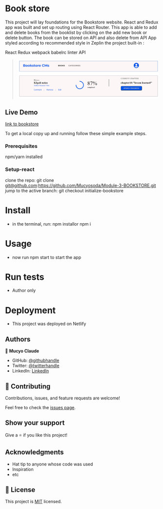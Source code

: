 # Book store

This project will lay foundations for the Bookstore website.
React and Redux app was built and set up routing using React Router.
This app is able to add and delete books from the booklist by clicking on the add new book or delete button. The book can be stored on API and also delete from API
App styled according to recommended style in Zeplin
the project built-in :

React
Redux
webpack
babelrc
linter
API

> ![screenshoot](./Appscreenshoot.PNG)

## Live Demo

[link to bookstore](https://book-style.netlify.app/)


To get a local copy up and running follow these simple example steps.

### Prerequisites
npm/yarn installed

### Setup-react
clone the repo: git clone git@github.com:https://github.com/Mucyosoda/Module-3-BOOKSTORE.git
jump to the active branch: git checkout initialize-bookstore

# Install
- in the terminal, run: npm installor npm i
# Usage
- now run npm start to start the app
# Run tests
- Author only
# Deployment
- This project was deployed on Netlify 

## Authors

👤 **Mucyo Claude**

- GitHub: [@githubhandle](https://github.com/githubhandle)
- Twitter: [@twitterhandle](https://twitter.com/twitterhandle)
- LinkedIn: [LinkedIn](https://linkedin.com/in/linkedinhandle)

## 🤝 Contributing

Contributions, issues, and feature requests are welcome!

Feel free to check the [issues page](../../issues/).

## Show your support

Give a ⭐️ if you like this project!

## Acknowledgments

- Hat tip to anyone whose code was used
- Inspiration
- etc

## 📝 License

This project is [MIT](./MIT.md) licensed.

